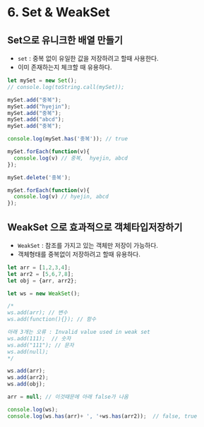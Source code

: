 # 6. Set & WeakSet



## Set으로 유니크한 배열 만들기

- `set` : 중복 없이 유일한 값을 저장하려고 할때 사용한다.
- 이미 존재하는지 체크할 때 유용하다.

```js
let mySet = new Set();
// console.log(toString.call(mySet));

mySet.add("중복");
mySet.add("hyejin");
mySet.add("중복");
mySet.add("abcd");
mySet.add("중복");

console.log(mySet.has('중복')); // true

mySet.forEach(function(v){
  console.log(v) // 중복,  hyejin, abcd
});

mySet.delete('중복');

mySet.forEach(function(v){
  console.log(v) // hyejin, abcd
});
```

## WeakSet 으로 효과적으로 객체타입저장하기

- `WeakSet` : 참조를 가지고 있는 객체만 저장이 가능하다.  
- 객체형태를 중복없이 저장하려고 할때 유용하다.
```js
let arr = [1,2,3,4];
let arr2 = [5,6,7,8];
let obj = {arr, arr2};

let ws = new WeakSet();

/* 
ws.add(arr); // 변수
ws.add(function(){}); // 함수

아래 3개는 오류 : Invalid value used in weak set
ws.add(111);  // 숫자
ws.add("111"); // 문자
ws.add(null);
*/

ws.add(arr);
ws.add(arr2);
ws.add(obj);

arr = null; // 이것때문에 아래 false가 나옴

console.log(ws);
console.log(ws.has(arr)+ ', '+ws.has(arr2));  // false, true
```